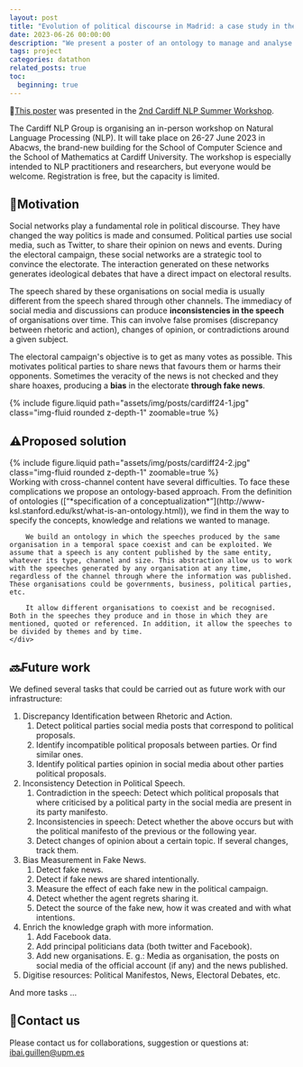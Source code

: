 ```yaml
---
layout: post
title: "Evolution of political discourse in Madrid: a case study in the transport domain"
date: 2023-06-26 00:00:00
description: "We present a poster of an ontology to manage and analyse the political discourse spread in different media on transport domain."
tags: project
categories: datathon
related_posts: true
toc:
  beginning: true
---
```


📄[This poster]((https://github.com/Ibaii99/2nd-Cardiff-NLP-Summer-Workshop/blob/main/POSTER_CARDIFF_IBAI.pdf)) was presented in the [2nd Cardiff NLP Summer Workshop](https://2023.cardiffnlpworkshop.org).

The Cardiff NLP Group is organising an in-person workshop on Natural Language Processing (NLP). It will take place on 26-27 June 2023 in Abacws, the brand-new building for the School of Computer Science and the School of Mathematics at Cardiff University. The workshop is especially intended to NLP practitioners and researchers, but everyone would be welcome. Registration is free, but the capacity is limited.

## 🧭Motivation

Social networks play a fundamental role in political discourse. They have changed the way politics is made and consumed. Political parties use social media, such as Twitter, to share their opinion on news and events. During the electoral campaign, these social networks are a strategic tool to convince the electorate. The interaction generated on these networks generates ideological debates that have a direct impact on electoral results.

The speech shared by these organisations on social media is usually different from the speech shared through other channels. The immediacy of social media and discussions can produce **inconsistencies in the speech** of organisations over time. This can involve false promises (discrepancy between rhetoric and action), changes of opinion, or contradictions around a given subject.

The electoral campaign's objective is to get as many votes as possible. This motivates political parties to share news that favours them or harms their opponents. Sometimes the veracity of the news is not checked and they share hoaxes, producing a **bias** in the electorate **through fake news**.
        
{% include figure.liquid path="assets/img/posts/cardiff24-1.jpg" class="img-fluid rounded z-depth-1" zoomable=true %}

## ⚠️Proposed solution

<div class="row mt-3">
    <div class="col-sm mt-3 mt-md-0">
        {% include figure.liquid path="assets/img/posts/cardiff24-2.jpg" class="img-fluid rounded z-depth-1" zoomable=true %}
    </div>
    <div class="col-sm mt-3 mt-md-0">
        Working with cross-channel content have several difficulties. To face these complications we propose an ontology-based approach. From the definition of ontologies ([“*specification of a conceptualization*”](http://www-ksl.stanford.edu/kst/what-is-an-ontology.html)), we find in them the way to specify the concepts, knowledge and relations we wanted to manage.

        We build an ontology in which the speeches produced by the same organisation in a temporal space coexist and can be exploited. We assume that a speech is any content published by the same entity, whatever its type, channel and size. This abstraction allow us to work with the speeches generated by any organisation at any time, regardless of the channel through where the information was published. These organisations could be governments, business, political parties, etc.

        It allow different organisations to coexist and be recognised. Both in the speeches they produce and in those in which they are mentioned, quoted or referenced. In addition, it allow the speeches to be divided by themes and by time.
    </div>
</div>

## 🔜Future work

We defined several tasks that could be carried out as future work with our infrastructure:

1. Discrepancy Identification between Rhetoric and Action.
    1. Detect political parties social media posts that correspond to political proposals.
    2. Identify incompatible political proposals between parties. Or find similar ones.
    3. Identify political parties opinion in social media about other parties political proposals.
2. Inconsistency Detection in Political Speech.
    1. Contradiction in the speech: Detect which political proposals that where criticised by a political party in the social media are present in its party manifesto.
    2. Inconsistencies in speech: Detect whether the above occurs but with the political manifesto of the previous or the following year.
    3. Detect changes of opinion about a certain topic. If several changes, track them.
3. Bias Measurement in Fake News.
    1. Detect fake news.
    2. Detect if fake news are shared intentionally.
    3. Measure the effect of each fake new in the political campaign.
    4. Detect whether the agent regrets sharing it.
    5. Detect the source of the fake new, how it was created and with what intentions.
4. Enrich the knowledge graph with more information.
    1. Add Facebook data.
    2. Add principal politicians data (both twitter and Facebook).
    3. Add new organisations. E. g.: Media as organisation, the posts on social media of the official account (if any) and the news published.
5. Digitise resources: Political Manifestos, News, Electoral Debates, etc.

And more tasks …

## 📨Contact us

Please contact us for collaborations, suggestion or questions at: ibai.guillen@upm.es

